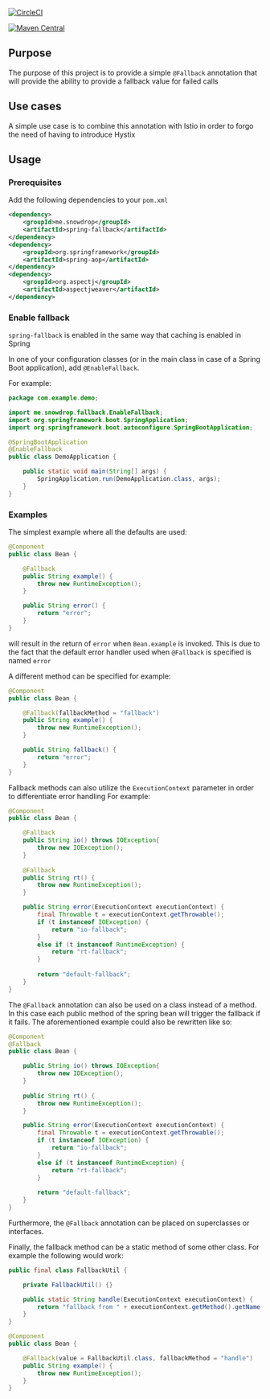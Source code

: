 [![CircleCI](https://circleci.com/gh/snowdrop/spring-fallback.svg?style=shield)](https://circleci.com/gh/snowdrop/spring-fallback)

[![Maven Central](https://img.shields.io/maven-central/v/me.snowdrop/spring-fallback.svg)](https://mvnrepository.com/artifact/me.snowdrop/spring-fallback)

## Purpose

The purpose of this project is to provide a simple `@Fallback` annotation that will provide
the ability to provide a fallback value for failed calls

## Use cases

A simple use case is to combine this annotation with Istio in order to forgo the need of having to introduce Hystix

## Usage

### Prerequisites

Add the following dependencies to your `pom.xml` 

```xml
<dependency>
    <groupId>me.snowdrop</groupId>
    <artifactId>spring-fallback</artifactId>
</dependency>
<dependency>
    <groupId>org.springframework</groupId>
    <artifactId>spring-aop</artifactId>
</dependency>
<dependency>
    <groupId>org.aspectj</groupId>
    <artifactId>aspectjweaver</artifactId>
</dependency>
```

### Enable fallback

`spring-fallback` is enabled in the same way that caching is enabled in Spring

In one of your configuration classes (or in the main class in case of a Spring Boot application), add `@EnableFallback`.

For example:

```java
package com.example.demo;

import me.snowdrop.fallback.EnableFallback;
import org.springframework.boot.SpringApplication;
import org.springframework.boot.autoconfigure.SpringBootApplication;

@SpringBootApplication
@EnableFallback
public class DemoApplication {

	public static void main(String[] args) {
		SpringApplication.run(DemoApplication.class, args);
	}
}
```

### Examples

The simplest example where all the defaults are used:

```java
@Component
public class Bean {

    @Fallback
    public String example() {
        throw new RuntimeException();
    }

    public String error() {
        return "error";
    }
}
```

will result in the return of `error` when `Bean.example` is invoked.
This is due to the fact that the default error handler used when `@Fallback` is specified is named `error`

A different method can be specified for example:

```java
@Component
public class Bean {

    @Fallback(fallbackMethod = "fallback")
    public String example() {
        throw new RuntimeException();
    }

    public String fallback() {
        return "error";
    }
} 
```

Fallback methods can also utilize the `ExecutionContext` parameter in order to differentiate error handling
For example:

```java
@Component
public class Bean {

    @Fallback
    public String io() throws IOException{
        throw new IOException();
    }
    
    @Fallback
    public String rt() {
        throw new RuntimeException();
    }    

    public String error(ExecutionContext executionContext) {
        final Throwable t = executionContext.getThrowable();
        if (t instanceof IOException) {
            return "io-fallback";
        }
        else if (t instanceof RuntimeException) {
            return "rt-fallback";
        }
        
        return "default-fallback";
    }
}
```

The `@Fallback` annotation can also be used on a class instead of a method.
In this case each public method of the spring bean will trigger the fallback if it fails.
The aforementioned example could also be rewritten like so:

```java
@Component
@Fallback
public class Bean {

    public String io() throws IOException{
        throw new IOException();
    }
    
    public String rt() {
        throw new RuntimeException();
    }    

    public String error(ExecutionContext executionContext) {
        final Throwable t = executionContext.getThrowable();
        if (t instanceof IOException) {
            return "io-fallback";
        }
        else if (t instanceof RuntimeException) {
            return "rt-fallback";
        }
        
        return "default-fallback";
    }
}
```   

Furthermore, the `@Fallback` annotation can be placed on superclasses or interfaces.

Finally, the fallback method can be a static method of some other class. For example the following would work:

```java
public final class FallbackUtil {

    private FallbackUtil() {}

    public static String handle(ExecutionContext executionContext) {
        return "fallback from " + executionContext.getMethod().getName();
    }
}

@Component
public class Bean {

    @Fallback(value = FallbackUtil.class, fallbackMethod = "handle")
    public String example() {
        throw new RuntimeException();
    }
} 
```